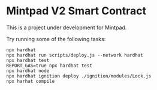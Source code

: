 # Mintpad V2 Smart Contract

This is a project under development for Mintpad.

Try running some of the following tasks:

```shell
npx hardhat 
npx hardhat run scripts/deploy.js --network hardhat
npx hardhat test
REPORT_GAS=true npx hardhat test
npx hardhat node
npx hardhat ignition deploy ./ignition/modules/Lock.js
npx harhat compile 
```

